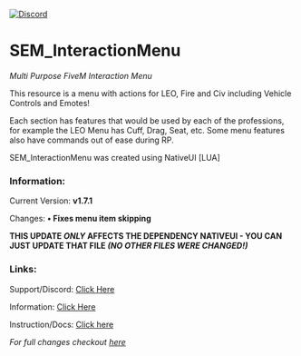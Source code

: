 [![Discord](https://semdevelopment.com/img/discord.png)](https://semdevelopment.com/discord)

# SEM_InteractionMenu
*Multi Purpose FiveM Interaction Menu*

This resource is a menu with actions for LEO, Fire and Civ including Vehicle Controls and Emotes!

Each section has features that would be used by each of the professions, for example the LEO Menu has Cuff, Drag, Seat, etc.
Some menu features also have commands out of ease during RP.

SEM_InteractionMenu was created using NativeUI [LUA]


### Information:
Current Version: **v1.7.1**

Changes: **• Fixes menu item skipping**

**THIS UPDATE *ONLY* AFFECTS THE DEPENDENCY NATIVEUI - YOU CAN JUST UPDATE THAT FILE *(NO OTHER FILES WERE CHANGED!)***


### Links:

Support/Discord: [Click Here](https://semdevelopment.com/discord)

Information: [Click Here](https://semdevelopment.com/releases/interactionmenu)

Instruction/Docs: [Click here](https://semdevelopment.com/releases/interactionmenu/docs)

*For full changes checkout [here](https://semdevelopment.com/releases/interactionmenu/docs/changelog)*
